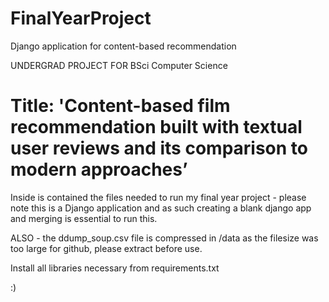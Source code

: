 # FinalYearProject 
Django application for content-based recommendation


UNDERGRAD PROJECT FOR BSci Computer Science

Title: 'Content-based film recommendation built with textual user reviews and its comparison to modern approaches’
===========================================

Inside is contained the files needed to run my final year project - please note this is a Django application
and as such creating a blank django app and merging is essential to run this.

ALSO - the ddump_soup.csv file is compressed in /data as the filesize was too large for github, please extract
before use.

Install all libraries necessary from requirements.txt

:)
